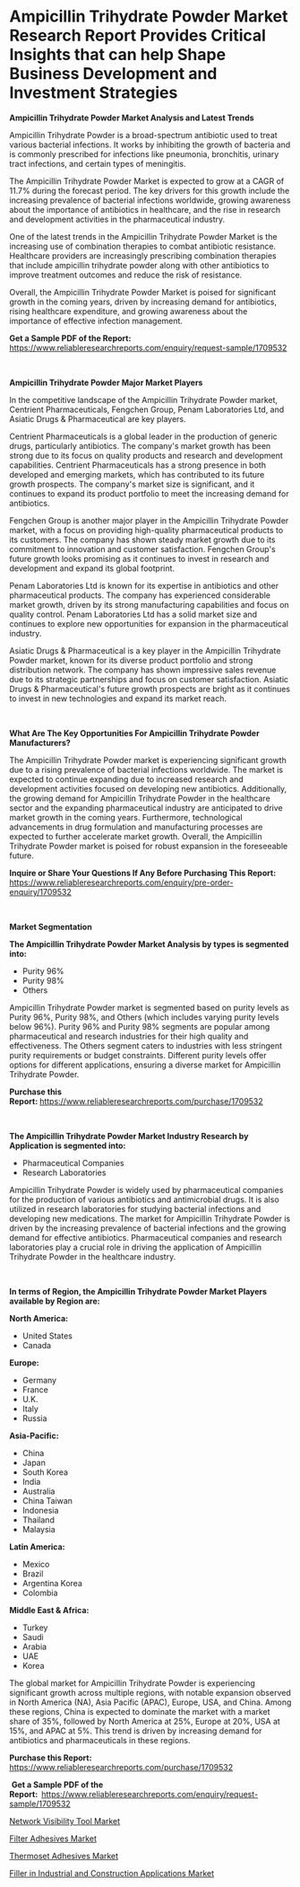 <p><h1>Ampicillin Trihydrate Powder Market Research Report Provides Critical Insights that can help Shape Business Development and Investment Strategies</h1></p><p><strong>Ampicillin Trihydrate Powder Market Analysis and Latest Trends</strong></p>
<p><p>Ampicillin Trihydrate Powder is a broad-spectrum antibiotic used to treat various bacterial infections. It works by inhibiting the growth of bacteria and is commonly prescribed for infections like pneumonia, bronchitis, urinary tract infections, and certain types of meningitis.</p><p>The Ampicillin Trihydrate Powder Market is expected to grow at a CAGR of 11.7% during the forecast period. The key drivers for this growth include the increasing prevalence of bacterial infections worldwide, growing awareness about the importance of antibiotics in healthcare, and the rise in research and development activities in the pharmaceutical industry.</p><p>One of the latest trends in the Ampicillin Trihydrate Powder Market is the increasing use of combination therapies to combat antibiotic resistance. Healthcare providers are increasingly prescribing combination therapies that include ampicillin trihydrate powder along with other antibiotics to improve treatment outcomes and reduce the risk of resistance.</p><p>Overall, the Ampicillin Trihydrate Powder Market is poised for significant growth in the coming years, driven by increasing demand for antibiotics, rising healthcare expenditure, and growing awareness about the importance of effective infection management.</p></p>
<p><strong>Get a Sample PDF of the Report:&nbsp;</strong> <a href="https://www.reliableresearchreports.com/enquiry/request-sample/1709532">https://www.reliableresearchreports.com/enquiry/request-sample/1709532</a></p>
<p>&nbsp;</p>
<p><strong>Ampicillin Trihydrate Powder Major Market Players</strong></p>
<p><p>In the competitive landscape of the Ampicillin Trihydrate Powder market, Centrient Pharmaceuticals, Fengchen Group, Penam Laboratories Ltd, and Asiatic Drugs & Pharmaceutical are key players. </p><p>Centrient Pharmaceuticals is a global leader in the production of generic drugs, particularly antibiotics. The company's market growth has been strong due to its focus on quality products and research and development capabilities. Centrient Pharmaceuticals has a strong presence in both developed and emerging markets, which has contributed to its future growth prospects. The company's market size is significant, and it continues to expand its product portfolio to meet the increasing demand for antibiotics.</p><p>Fengchen Group is another major player in the Ampicillin Trihydrate Powder market, with a focus on providing high-quality pharmaceutical products to its customers. The company has shown steady market growth due to its commitment to innovation and customer satisfaction. Fengchen Group's future growth looks promising as it continues to invest in research and development and expand its global footprint.</p><p>Penam Laboratories Ltd is known for its expertise in antibiotics and other pharmaceutical products. The company has experienced considerable market growth, driven by its strong manufacturing capabilities and focus on quality control. Penam Laboratories Ltd has a solid market size and continues to explore new opportunities for expansion in the pharmaceutical industry.</p><p>Asiatic Drugs & Pharmaceutical is a key player in the Ampicillin Trihydrate Powder market, known for its diverse product portfolio and strong distribution network. The company has shown impressive sales revenue due to its strategic partnerships and focus on customer satisfaction. Asiatic Drugs & Pharmaceutical's future growth prospects are bright as it continues to invest in new technologies and expand its market reach.</p></p>
<p>&nbsp;</p>
<p><strong>What Are The Key Opportunities For Ampicillin Trihydrate Powder Manufacturers?</strong></p>
<p><p>The Ampicillin Trihydrate Powder market is experiencing significant growth due to a rising prevalence of bacterial infections worldwide. The market is expected to continue expanding due to increased research and development activities focused on developing new antibiotics. Additionally, the growing demand for Ampicillin Trihydrate Powder in the healthcare sector and the expanding pharmaceutical industry are anticipated to drive market growth in the coming years. Furthermore, technological advancements in drug formulation and manufacturing processes are expected to further accelerate market growth. Overall, the Ampicillin Trihydrate Powder market is poised for robust expansion in the foreseeable future.</p></p>
<p><strong>Inquire or Share Your Questions If Any Before Purchasing This Report:</strong> <a href="https://www.reliableresearchreports.com/enquiry/pre-order-enquiry/1709532">https://www.reliableresearchreports.com/enquiry/pre-order-enquiry/1709532</a></p>
<p>&nbsp;</p>
<p><strong>Market Segmentation</strong></p>
<p><strong>The Ampicillin Trihydrate Powder Market Analysis by types is segmented into:</strong></p>
<p><ul><li>Purity 96%</li><li>Purity 98%</li><li>Others</li></ul></p>
<p><p>Ampicillin Trihydrate Powder market is segmented based on purity levels as Purity 96%, Purity 98%, and Others (which includes varying purity levels below 96%). Purity 96% and Purity 98% segments are popular among pharmaceutical and research industries for their high quality and effectiveness. The Others segment caters to industries with less stringent purity requirements or budget constraints. Different purity levels offer options for different applications, ensuring a diverse market for Ampicillin Trihydrate Powder.</p></p>
<p><strong>Purchase this Report:&nbsp;</strong><a href="https://www.reliableresearchreports.com/purchase/1709532">https://www.reliableresearchreports.com/purchase/1709532</a></p>
<p>&nbsp;</p>
<p><strong>The Ampicillin Trihydrate Powder Market Industry Research by Application is segmented into:</strong></p>
<p><ul><li>Pharmaceutical Companies</li><li>Research Laboratories</li></ul></p>
<p><p>Ampicillin Trihydrate Powder is widely used by pharmaceutical companies for the production of various antibiotics and antimicrobial drugs. It is also utilized in research laboratories for studying bacterial infections and developing new medications. The market for Ampicillin Trihydrate Powder is driven by the increasing prevalence of bacterial infections and the growing demand for effective antibiotics. Pharmaceutical companies and research laboratories play a crucial role in driving the application of Ampicillin Trihydrate Powder in the healthcare industry.</p></p>
<p>&nbsp;</p>
<p><strong>In terms of Region, the Ampicillin Trihydrate Powder Market Players available by Region are:</strong></p>
<p>
    <p> <strong> North America: </strong>
        <ul>
            <li>United States</li>
            <li>Canada</li>
        </ul>
        </p> 
    <p> <strong> Europe: </strong>
        <ul>
            <li>Germany</li>
            <li>France</li>
            <li>U.K.</li>
            <li>Italy</li>
            <li>Russia</li>
        </ul>
        </p> 
    <p> <strong> Asia-Pacific: </strong>
        <ul>
            <li>China</li>
            <li>Japan</li>
            <li>South Korea</li>
            <li>India</li>
            <li>Australia</li>
            <li>China Taiwan</li>
            <li>Indonesia</li>
            <li>Thailand</li>
            <li>Malaysia</li>
        </ul>
        </p> 
    <p> <strong> Latin America: </strong>
        <ul>
            <li>Mexico</li>
            <li>Brazil</li>
            <li>Argentina Korea</li>
            <li>Colombia</li>
        </ul>
        </p> 
    <p> <strong> Middle East & Africa: </strong>
        <ul>
            <li>Turkey</li>
            <li>Saudi</li>
            <li>Arabia</li>
            <li>UAE</li>
            <li>Korea</li>
        </ul>
    </p>
    </p>
<p><p>The global market for Ampicillin Trihydrate Powder is experiencing significant growth across multiple regions, with notable expansion observed in North America (NA), Asia Pacific (APAC), Europe, USA, and China. Among these regions, China is expected to dominate the market with a market share of 35%, followed by North America at 25%, Europe at 20%, USA at 15%, and APAC at 5%. This trend is driven by increasing demand for antibiotics and pharmaceuticals in these regions.</p></p>
<p><strong>Purchase this Report: </strong><a href="https://www.reliableresearchreports.com/purchase/1709532">https://www.reliableresearchreports.com/purchase/1709532</a></p>
<p>&nbsp;<strong>Get a Sample PDF of the Report:&nbsp;&nbsp;</strong><a href="https://www.reliableresearchreports.com/enquiry/request-sample/1709532">https://www.reliableresearchreports.com/enquiry/request-sample/1709532</a></p>
<p><strong></strong></p>
<p><p><a href="https://simplistic-meeting-7ee.notion.site/Network-Visibility-Tool-Market-Research-Report-Reveals-The-Latest-Trends-And-Opportunities-of-this-M-3ea6742abc004c009fa07d894b725780">Network Visibility Tool Market</a></p><p><a href="https://view.publitas.com/reportprime-1/filter-adhesives-market-size-market-trends-and-growth-outlook-forecasted-for-period-from-2023-to-2030/">Filter Adhesives Market</a></p><p><a href="https://view.publitas.com/reportprime-1/thermoset-adhesives-market-dynamics-2023-2030-also-about-its-market-trends-projections-and-opportunities/">Thermoset Adhesives Market</a></p><p><a href="https://view.publitas.com/reportprime-1/filler-in-industrial-and-construction-applications-market-share-market-new-trends-analysis-report-by-type-by-application-by-end-use-by-region-and-segment-forecasts-2023-2030/">Filler in Industrial and Construction Applications Market</a></p></p>